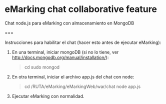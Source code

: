 eMarking chat collaborative feature
====

Chat node.js para eMarking con almacenamiento en MongoDB

===

Instrucciones para habilitar el chat (hacer esto antes de ejecutar eMarking):

1. En una terminal, iniciar mongoDB (si no lo tiene, ver http://docs.mongodb.org/manual/installation/):
	>cd
	>sudo mongod

2. En otra terminal, iniciar el archivo app.js del chat con node:
	>cd /RUTA/eMarking/eMarkingWeb/war/chat
	>node app.js

3. Ejecutar eMarking con normalidad.



